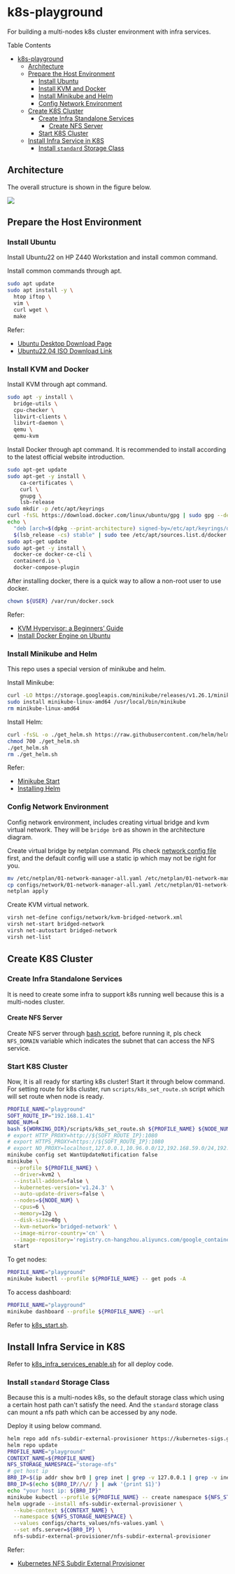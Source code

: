 # k8s-playground
For building a multi-nodes k8s cluster environment with infra services.

Table Contents

- [k8s-playground](#k8s-playground)
  - [Architecture](#architecture)
  - [Prepare the Host Environment](#prepare-the-host-environment)
    - [Install Ubuntu](#install-ubuntu)
    - [Install KVM and Docker](#install-kvm-and-docker)
    - [Install Minikube and Helm](#install-minikube-and-helm)
    - [Config Network Environment](#config-network-environment)
  - [Create K8S Cluster](#create-k8s-cluster)
    - [Create Infra Standalone Services](#create-infra-standalone-services)
      - [Create NFS Server](#create-nfs-server)
    - [Start K8S Cluster](#start-k8s-cluster)
  - [Install Infra Service in K8S](#install-infra-service-in-k8s)
    - [Install `standard` Storage Class](#install-standard-storage-class)

## Architecture

The overall structure is shown in the figure below.

![](imgs/architecture.png)

## Prepare the Host Environment

### Install Ubuntu

Install Ubuntu22 on HP Z440 Workstation and install common command.

Install common commands through apt.

```bash
sudo apt update
sudo apt install -y \
  htop iftop \
  vim \
  curl wget \
  make
```

Refer:

  * [Ubuntu Desktop Download Page](https://ubuntu.com/download/desktop)
  * [Ubuntu22.04 ISO Download Link](https://ubuntu.osuosl.org/releases/22.04.1/ubuntu-22.04.1-desktop-amd64.iso)

### Install KVM and Docker

Install KVM through apt command.

```bash
sudo apt -y install \
  bridge-utils \
  cpu-checker \
  libvirt-clients \
  libvirt-daemon \
  qemu \
  qemu-kvm
```

Install Docker through apt command. It is recommended to install according to the latest official website introduction.

```bash
sudo apt-get update
sudo apt-get -y install \
    ca-certificates \
    curl \
    gnupg \
    lsb-release
sudo mkdir -p /etc/apt/keyrings
curl -fsSL https://download.docker.com/linux/ubuntu/gpg | sudo gpg --dearmor -o /etc/apt/keyrings/docker.gpg
echo \
  "deb [arch=$(dpkg --print-architecture) signed-by=/etc/apt/keyrings/docker.gpg] https://download.docker.com/linux/ubuntu \
  $(lsb_release -cs) stable" | sudo tee /etc/apt/sources.list.d/docker.list > /dev/null
sudo apt-get update
sudo apt-get -y install \
  docker-ce docker-ce-cli \
  containerd.io \
  docker-compose-plugin
```

After installing docker, there is a quick way to allow a non-root user to use docker.

```bash
chown ${USER} /var/run/docker.sock
```

Refer:

  * [KVM Hypervisor: a Beginners’ Guide](https://ubuntu.com/blog/kvm-hyphervisor)
  * [Install Docker Engine on Ubuntu](https://docs.docker.com/engine/install/ubuntu/)

### Install Minikube and Helm

This repo uses a special version of minikube and helm.

Install Minikube:

```bash
curl -LO https://storage.googleapis.com/minikube/releases/v1.26.1/minikube-linux-amd64
sudo install minikube-linux-amd64 /usr/local/bin/minikube
rm minikube-linux-amd64
```

Install Helm:

```bash
curl -fsSL -o ./get_helm.sh https://raw.githubusercontent.com/helm/helm/main/scripts/get-helm-3
chmod 700 ./get_helm.sh
./get_helm.sh
rm ./get_helm.sh
```

Refer:

  * [Minikube Start](https://minikube.sigs.k8s.io/docs/start/)
  * [Installing Helm](https://helm.sh/docs/intro/install/)

### Config Network Environment

Config network environment, includes creating virtual bridge and kvm virtual network. They will be `bridge br0` as shown in the architecture diagram.

Create virtual bridge by netplan command. Pls check [network config file](configs/network/01-network-manager-all.yaml) first, and the default config will use a static ip which may not be right for you.

```bash
mv /etc/netplan/01-network-manager-all.yaml /etc/netplan/01-network-manager-all.yaml.backup
cp configs/network/01-network-manager-all.yaml /etc/netplan/01-network-manager-all.yaml
netplan apply
```

Create KVM virtual network.

```bash
virsh net-define configs/network/kvm-bridged-network.xml
virsh net-start bridged-network
virsh net-autostart bridged-network
virsh net-list
```

## Create K8S Cluster

### Create Infra Standalone Services

It is need to create some infra to support k8s running well because this is a multi-nodes cluster.

#### Create NFS Server

Create NFS server through [bash script](scripts/infra_nfs_service_enable.sh), before running it, pls check `NFS_DOMAIN` variable which indicates the subnet that can access the NFS service.

### Start K8S Cluster

Now, It is all ready for starting k8s cluster! Start it through below command.
For setting route for k8s cluster, run `scripts/k8s_set_route.sh` script which will set route when node is ready.

```bash
PROFILE_NAME="playground"
SOFT_ROUTE_IP="192.168.1.41"
NODE_NUM=4
bash ${WORKING_DIR}/scripts/k8s_set_route.sh ${PROFILE_NAME} ${NODE_NUM} ${SOFT_ROUTE_IP} &
# export HTTP_PROXY=http://${SOFT_ROUTE_IP}:1080
# export HTTPS_PROXY=https://${SOFT_ROUTE_IP}:1080
# export NO_PROXY=localhost,127.0.0.1,10.96.0.0/12,192.168.59.0/24,192.168.49.0/24,192.168.39.0/24
minikube config set WantUpdateNotification false
minikube \
  --profile ${PROFILE_NAME} \
  --driver=kvm2 \
  --install-addons=false \
  --kubernetes-version='v1.24.3' \
  --auto-update-drivers=false \
  --nodes=${NODE_NUM} \
  --cpus=6 \
  --memory=12g \
  --disk-size=40g \
  --kvm-network='bridged-network' \
  --image-mirror-country='cn' \
  --image-repository='registry.cn-hangzhou.aliyuncs.com/google_containers' \
  start
```

To get nodes:

```bash
PROFILE_NAME="playground"
minikube kubectl --profile ${PROFILE_NAME} -- get pods -A
```

To access dashboard:

```bash
PROFILE_NAME="playground"
minikube dashboard --profile ${PROFILE_NAME} --url
```

Refer to [k8s_start.sh](scripts/k8s_start.sh).

## Install Infra Service in K8S

Refer to [k8s_infra_services_enable.sh](scripts/k8s_infra_services_enable.sh) for all deploy code.

### Install `standard` Storage Class

Because this is a multi-nodes k8s, so the default storage class which using a certain host path can't satisfy the need. And the `standard` storage class can mount a nfs path which can be accessed by any node.

Deploy it using below command.

```bash
helm repo add nfs-subdir-external-provisioner https://kubernetes-sigs.github.io/nfs-subdir-external-provisioner
helm repo update
PROFILE_NAME="playground"
CONTEXT_NAME=${PROFILE_NAME}
NFS_STORAGE_NAMESPACE="storage-nfs"
# get host ip
BR0_IP=$(ip addr show br0 | grep inet | grep -v 127.0.0.1 | grep -v inet6 | awk '{print $2}' | tr -d "addr:")
BR0_IP=$(echo ${BR0_IP//\// } | awk '{print $1}')
echo "your host ip: ${BR0_IP}"
minikube kubectl --profile ${PROFILE_NAME} -- create namespace ${NFS_STORAGE_NAMESPACE} --dry-run=client -o yaml | minikube kubectl --profile ${PROFILE_NAME} -- apply -f -
helm upgrade --install nfs-subdir-external-provisioner \
  --kube-context ${CONTEXT_NAME} \
  --namespace ${NFS_STORAGE_NAMESPACE} \
  --values configs/charts_values/nfs-values.yaml \
  --set nfs.server=${BR0_IP} \
  nfs-subdir-external-provisioner/nfs-subdir-external-provisioner
```

Refer:
  * [Kubernetes NFS Subdir External Provisioner](https://github.com/kubernetes-sigs/nfs-subdir-external-provisioner)

